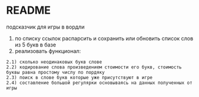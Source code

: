 # README
подсказчик для игры в вордли
  1) по списку ссылок распарсить и сохранить или обновить список слов из 5 букв в базе
  2) реализовать функционал:
  
    2.1) сколько неодинаковых букв слове
    2.2) кодирование слова произведением стоимости его букв, стоимость буквы равна простому числу по пордяку
    2.3) поиск в слове букв которые уже присутствуют в игре
    2.4) составление большой регулярки основываясь на данных полученных от игры
 
